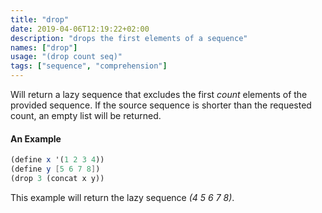 ```yaml
---
title: "drop"
date: 2019-04-06T12:19:22+02:00
description: "drops the first elements of a sequence"
names: ["drop"]
usage: "(drop count seq)"
tags: ["sequence", "comprehension"]
---
```


Will return a lazy sequence that excludes the first _count_ elements of the provided sequence. If the source sequence is shorter than the requested count, an empty list will be returned.

#### An Example

```scheme
(define x '(1 2 3 4))
(define y [5 6 7 8])
(drop 3 (concat x y))
```

This example will return the lazy sequence _(4 5 6 7 8)_.
